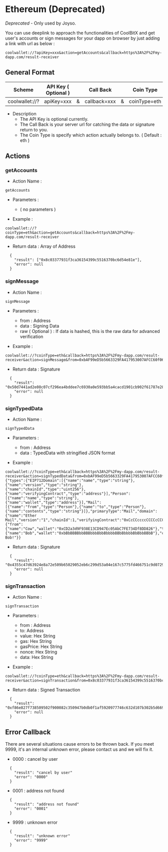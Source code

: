 # Ethereum (Deprecated)

*Deprecated* - Only used by Joyso.

You can use deeplink to approach the functionalities of CoolBitX and get user's accounts or sign messages for your dapp on browser by just adding a link with url as below :
```
coolwallet://?apiKey=xxx&action=getAccounts&callback=https%3A%2F%2Fmy-dapp.com/result-receiver
```

## General Format

| Scheme         | API Key ( Optional ) | | Call Back    | | Coin Type    | | Action & Params |
| :---:          | :---:                |-| :---:        |-| :---:        |-| :---:        |
| coolwallet://? | apiKey=xxx           |&| callback=xxx |&| coinType=eth |&| action=xxx&key=value |
- Description
  - The API Key is optional currently.
  - The Call Back is your server url for catching the data or signature return to you.
  - The Coin Type is specify which action actually belongs to. ( Default : eth )

## Actions

### getAccounts

- Action Name :
```
getAccounts
```

- Parameters :
  - ( no parameters )


- Example :
```
coolwallet://?coinType=eth&action=getAccounts&callback=https%3A%2F%2Fmy-dapp.com/result-receiver
```

- Return data : Array of Address
```
  {
    "result": ["0x8c03377931f3ca36154399c5516370bc6d54e81e"],
    "error": null
  }
```

### signMessage

- Action Name :
```
signMessage
```

- Parameters :
  - from : Address
  - data : Signing Data
  - raw ( Optional ) : If data is hashed, this is the raw data for advanced verification


- Example :
```
coolwallet://?coinType=eth&callback=https%3A%2F%2Fmy-dapp.com/result-receiver&action=signMessage&from=0xbAF99eD5b5663329FA417953007AFCC60f06F781&data=0xbbf0ab1e9bd8cff92628e7fa4a6044985df9399c8d3c7de6897d980b3e312734&raw=0x04f062809b244e37e7fdc21d9409469c989c234200000000000000000000000000000000000000000000000000000000000f42400000000000000000000000000000000000000000000000000000b5e620f48000000000000000000000000000000000000000000000000000000000000005b8d85b50643f000a000500007d00dde12a12a6f67156e0da672be05c374e1b0a3e57
```

- Return data : Signature
```
  {
    "result": "0x50d7441ad2e08c07cf296ea4bddee7c6930a0e593bb5a4cacd1901cb902f61787e28cfd4e112d0f944e107c066118e52999525cb964a2e6648fc399dadd3de901b",
    "error": null
  }
```

### signTypedData

- Action Name :
```
signTypedData
```

- Parameters :
  - from : Address
  - data : TypedData with stringified JSON format


- Example :
```
coolwallet://?coinType=eth&callback=https%3A%2F%2Fmy-dapp.com/result-receiver&action=signTypedData&from=0xbAF99eD5b5663329FA417953007AFCC60f06F781&data={"types":{"EIP712Domain":[{"name":"name","type":"string"},{"name":"version","type":"string"},{"name":"chainId","type":"uint256"},{"name":"verifyingContract","type":"address"}],"Person":[{"name":"name","type":"string"},{"name":"wallet","type":"address"}],"Mail":[{"name":"from","type":"Person"},{"name":"to","type":"Person"},{"name":"contents","type":"string"}]},"primaryType":"Mail","domain":{"name":"Ether Mail","version":"1","chainId":1,"verifyingContract":"0xCcCCccccCCCCcCCCCCCcCcCccCcCCCcCcccccccC"},"message":{"from":{"name":"Cow","wallet":"0xCD2a3d9F938E13CD947Ec05AbC7FE734Df8DD826"},"to":{"name":"Bob","wallet":"0xbBbBBBBbbBBBbbbBbbBbbbbBBbBbbbbBbBbbBBbB"},"contents":"Hello, Bob!"}}
```

- Return data : Signature
```
  {
    "result": "0x4355c47d63924e8a72e509b65029052eb6c299d53a04e167c5775fd466751c9d07299936d304c153f6443dfa05f40ff007d72911b6f72307f996231605b915621c",
    "error": null
  }
```

### signTransaction

- Action Name :
```
signTransaction
```

- Parameters :
  - from : Address
  - to: Address
  - value: Hex String
  - gas: Hex String
  - gasPrice: Hex String
  - nonce: Hex String
  - data: Hex String


- Example :
```
coolwallet://?coinType=eth&callback=https%3A%2F%2Fmy-dapp.com/result-receiver&action=signTransaction&from=0x8c03377931f3ca36154399c5516370bc6d54e81e&to=0x7037734b180c44b7041a31666486f81f45860541&value=0xde0b6b3a7640000&gas=0x5208&gasPrice=0xee6b2800&nonce=0x141&data=0x1234
```

- Return data : Signed Transaction
```
  {
    "result": "0xf86e827f738509502f900082c350947b0db0f1af5920977746c632d107b302b5d669da880354c86135f350008026a0f57dd7cc619adbb3fd57e07063b970d5bba48205baf073dbe67fa32c3ecc06bda079b8ce6d8c59d53ab3e6d081ce48c348593a18e2fc9993e72b4e2023c4c4355e",
    "error": null
  }
```

## Error Callback

There are several situations cause errors to be thrown back. If you meet 9999, it's an internal unknown error, please contact us and we will fix it.

- 0000 : cancel by user
```
  {
    "result": "cancel by user"
    "error": "0000"
  }
```

- 0001 : address not found
```
  {
    "result": "address not found"
    "error": "0001"
  }
```

- 9999 : unknown error
```
  {
    "result": "unknown error"
    "error": "9999"
  }
```




